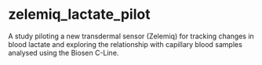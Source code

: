# zelemiq_lactate_pilot
A study piloting a new transdermal sensor (Zelemiq) for tracking changes in blood lactate and exploring the relationship with capillary blood samples analysed using the Biosen C-Line.

